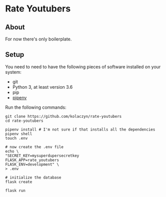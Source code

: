 # Rate Youtubers

## About

For now there's only boilerplate.

## Setup

You need to need to have the following pieces of software installed on your system:
- git
- Python 3, at least version 3.6
- pip
- [pipenv](https://pipenv.pypa.io/en/latest/)

Run the following commands:
```
git clone https://github.com/kolaczyn/rate-youtubers
cd rate-youtubers

pipenv install # I'm not sure if that installs all the dependencies
pipenv shell
touch .env

# now create the .env file
echo \
"SECRET_KEY=mysuperdupersecretkey 
FLASK_APP=rate_youtubers
FLASK_ENV=development" \
> .env

# initialize the database
flask create

flask run
```

